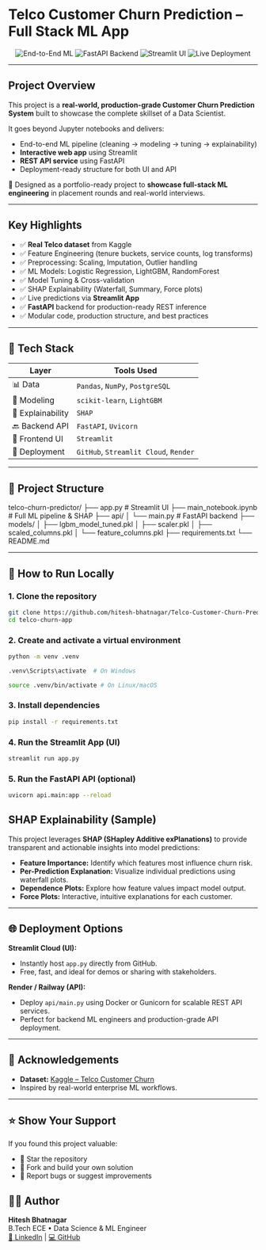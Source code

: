 # Telco Customer Churn Prediction – Full Stack ML App

<p align="center">
  <img src="https://img.shields.io/badge/ML--End2End-green?style=for-the-badge" alt="End-to-End ML" />
  <img src="https://img.shields.io/badge/FastAPI--Backend-blue?style=for-the-badge" alt="FastAPI Backend" />
  <img src="https://img.shields.io/badge/Streamlit--UI-red?style=for-the-badge" alt="Streamlit UI" />
  <img src="https://img.shields.io/badge/Deployment--Live-success?style=for-the-badge" alt="Live Deployment" />
</p>

---

## Project Overview

This project is a **real-world, production-grade Customer Churn Prediction System** built to showcase the complete skillset of a Data Scientist.

It goes beyond Jupyter notebooks and delivers:

- End-to-end ML pipeline (cleaning → modeling → tuning → explainability)
- **Interactive web app** using Streamlit
- **REST API service** using FastAPI
- Deployment-ready structure for both UI and API

🔧 Designed as a portfolio-ready project to **showcase full-stack ML engineering** in placement rounds and real-world interviews.

---

## Key Highlights

- ✅ **Real Telco dataset** from Kaggle
- ✅ Feature Engineering (tenure buckets, service counts, log transforms)
- ✅ Preprocessing: Scaling, Imputation, Outlier handling
- ✅ ML Models: Logistic Regression, LightGBM, RandomForest
- ✅ Model Tuning & Cross-validation
- ✅ SHAP Explainability (Waterfall, Summary, Force plots)
- ✅ Live predictions via **Streamlit App**
- ✅ **FastAPI** backend for production-ready REST inference
- ✅ Modular code, production structure, and best practices

---

## 🔧 Tech Stack

| Layer            | Tools Used                            |
|------------------|----------------------------------------|
| 📊 Data          | `Pandas`, `NumPy`, `PostgreSQL`        |
| 🤖 Modeling      | `scikit-learn`, `LightGBM`             |
| 🧠 Explainability| `SHAP`                                 |
| 🔙 Backend API   | `FastAPI`, `Uvicorn`                   |
| 🎨 Frontend UI   | `Streamlit`                            |
| 🚀 Deployment    | `GitHub`, `Streamlit Cloud`, `Render`  |

---

## 📂 Project Structure
telco-churn-predictor/
├── app.py # Streamlit UI
├── main_notebook.ipynb # Full ML pipeline & SHAP
├── api/
│ └── main.py # FastAPI backend
├── models/
│ ├── lgbm_model_tuned.pkl
│ ├── scaler.pkl
│ ├── scaled_columns.pkl
│ └── feature_columns.pkl
├── requirements.txt
└── README.md

---

## 🚀 How to Run Locally

### 1. Clone the repository

```bash
git clone https://github.com/hitesh-bhatnagar/Telco-Customer-Churn-Predictor-Full-Stack-ML-App-.git
cd telco-churn-app
```

### 2. Create and activate a virtual environment

``` bash
python -m venv .venv

.venv\Scripts\activate  # On Windows

source .venv/bin/activate # On Linux/macOS

```

### 3. Install dependencies

```bash
pip install -r requirements.txt
```

### 4. Run the Streamlit App (UI)

```bash
streamlit run app.py
```

### 5. Run the FastAPI API (optional)

```bash
uvicorn api.main:app --reload
```

## SHAP Explainability (Sample)

This project leverages **SHAP (SHapley Additive exPlanations)** to provide transparent and actionable insights into model predictions:

- **Feature Importance:** Identify which features most influence churn risk.
- **Per-Prediction Explanation:** Visualize individual predictions using waterfall plots.
- **Dependence Plots:** Explore how feature values impact model output.
- **Force Plots:** Interactive, intuitive explanations for each customer.

---

## 🌐 Deployment Options

**Streamlit Cloud (UI):**
- Instantly host `app.py` directly from GitHub.
- Free, fast, and ideal for demos or sharing with stakeholders.

**Render / Railway (API):**
- Deploy `api/main.py` using Docker or Gunicorn for scalable REST API services.
- Perfect for backend ML engineers and production-grade API deployment.

---

## 🙌 Acknowledgements

- **Dataset:** [Kaggle – Telco Customer Churn](https://www.kaggle.com/datasets/blastchar/telco-customer-churn)
- Inspired by real-world enterprise ML workflows.

---

## ⭐ Show Your Support

If you found this project valuable:

- 🌟 Star the repository
- 🍴 Fork and build your own solution
- 🐛 Report bugs or suggest improvements

## 👨‍💻 Author

**Hitesh Bhatnagar**  
B.Tech ECE • Data Science & ML Engineer  
[🔗 LinkedIn](https://www.linkedin.com/in/hitesh-bhatnagar-5a3b391ba) | [💻 GitHub](https://github.com/hitesh-bhatnagar)
